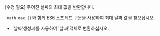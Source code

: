 [수정 필요]
주어진 날짜의 최대 값을 반환합니다.

-`math.max ()`와 함께 ES6 스프레드 구문을 사용하여 최대 날짜 값을 찾으십시오.
- '날짜'생성자를 사용하여 '날짜'객체로 변환하십시오.